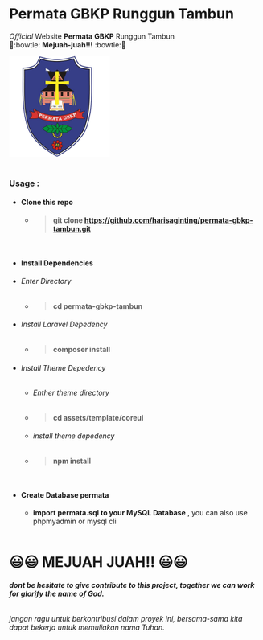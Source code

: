 # Permata GBKP Runggun Tambun
*Official* Website **Permata GBKP** Runggun Tambun
<br>
:yellow_heart::bowtie:  **Mejuah-juah!!!**  :bowtie::yellow_heart:
 
 <img src="./assets/img/logo_permata.png" width="200">

<br> 
<br>

### Usage :
* #### Clone this repo 
  * > **git clone https://github.com/harisaginting/permata-gbkp-tambun.git**

  <br>

* #### Install Dependencies
* ###### Enter Directory  
  * > **cd permata-gbkp-tambun**
  
* ###### Install Laravel Depedency 
  * > **composer install**

* ###### Install Theme Depedency  
  * ###### *Enther theme directory* 
  * > **cd assets/template/coreui**
  * ###### *install theme depedency*
  * > **npm install**
  
  <br> 
 
* #### Create Database permata
  * **import permata.sql to your MySQL Database** , you can also use phpmyadmin or mysql cli
 
  <br>
  
# :smiley::smiley: MEJUAH JUAH!! :smiley::smiley:
###### **dont be hesitate to give contribute to this project, together we can work for glorify the name of God.**
###### *jangan ragu untuk berkontribusi dalam proyek ini, bersama-sama kita dapat bekerja untuk memuliakan nama Tuhan.*
